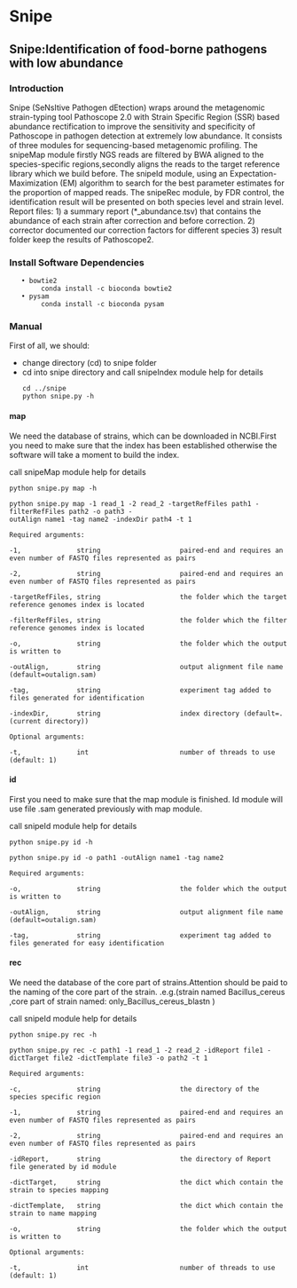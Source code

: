 # Snipe
## Snipe:Identification of food-borne pathogens with low abundance
### Introduction
Snipe (SeNsItive Pathogen dEtection) wraps around the metagenomic strain-typing tool Pathoscope 2.0 with Strain Specific Region (SSR) based abundance rectification to improve the sensitivity and specificity of Pathoscope in pathogen detection at extremely low abundance.  It consists of three modules for sequencing-based metagenomic profiling. The snipeMap module firstly NGS reads are filtered by BWA aligned to the species-specific regions,secondly aligns the reads to the target reference library which we build before. The snipeId module, using an Expectation-Maximization (EM) algorithm to search for the best parameter estimates for the proportion of mapped reads. The snipeRec module, by FDR control, the identification result will be presented on both species level and strain level. Report files: 1) a summary report (*_abundance.tsv) that contains the abundance of each strain after correction and before correction. 2) corrector documented our correction factors for different species  3) result folder keep the results of Pathoscope2. 
 
### Install Software Dependencies
       • bowtie2
            conda install -c bioconda bowtie2
       • pysam
            conda install -c bioconda pysam 
            

### Manual
First of all, we should:
- change directory (cd) to snipe folder
- cd into snipe directory and call snipeIndex module help for details
  ```
  cd ../snipe
  python snipe.py -h
  ```
#### map
We need the database of strains, which can be downloaded in NCBI.First you need to make sure that the index has been established otherwise the software will take a moment to build the index.

call snipeMap module help for details
```
python snipe.py map -h

python snipe.py map -1 read_1 -2 read_2 -targetRefFiles path1 -filterRefFiles path2 -o path3 -
outAlign name1 -tag name2 -indexDir path4 -t 1

Required arguments:

-1,              string                    paired-end and requires an even number of FASTQ files represented as pairs

-2,              string                    paired-end and requires an even number of FASTQ files represented as pairs

-targetRefFiles, string                    the folder which the target reference genomes index is located

-filterRefFiles, string                    the folder which the filter reference genomes index is located

-o,              string                    the folder which the output is written to

-outAlign,       string                    output alignment file name (default=outalign.sam)

-tag,            string                    experiment tag added to files generated for identification

-indexDir,       string                    index directory (default=. (current directory))

Optional arguments:

-t,              int                       number of threads to use (default: 1)
```
#### id
First you need to make sure that the map module is finished. Id module will use file .sam generated previously with map module.

call snipeId module help for details

```
python snipe.py id -h

python snipe.py id -o path1 -outAlign name1 -tag name2

Required arguments:

-o,              string                    the folder which the output is written to

-outAlign,       string                    output alignment file name (default=outalign.sam)

-tag,            string                    experiment tag added to files generated for easy identification

```
#### rec
We need  the database of the core part of strains.Attention should be paid to the naming of the core part of the strain.
.e.g.(strain named Bacillus_cereus ,core part of strain named: only_Bacillus_cereus_blastn ) 

call snipeId module help for details

```
python snipe.py rec -h

python snipe.py rec -c path1 -1 read_1 -2 read_2 -idReport file1 -dictTarget file2 -dictTemplate file3 -o path2 -t 1

Required arguments:

-c,              string                    the directory of the species specific region

-1,              string                    paired-end and requires an even number of FASTQ files represented as pairs

-2,              string                    paired-end and requires an even number of FASTQ files represented as pairs

-idReport,       string                    the directory of Report file generated by id module

-dictTarget,     string                    the dict which contain the strain to species mapping

-dictTemplate,   string                    the dict which contain the strain to name mapping

-o,              string                    the folder which the output is written to

Optional arguments:

-t,              int                       number of threads to use (default: 1)

```
